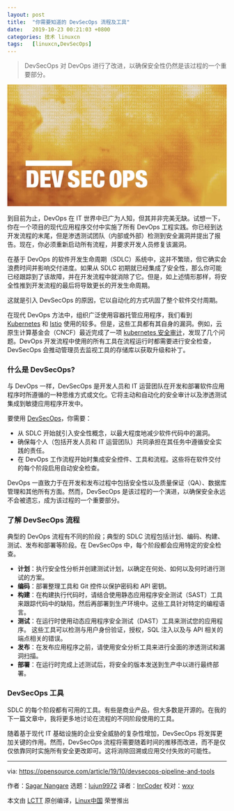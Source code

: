 ```yaml
---
layout: post
title:	"你需要知道的 DevSecOps 流程及工具"
date:	2019-10-23 00:21:03 +0800 
categories:	技术 linuxcn 
tags:	[linuxcn,DevSecOps]
---
```




> 
> DevSecOps 对 DevOps 进行了改进，以确保安全性仍然是该过程的一个重要部分。
> 
> 
> 


![](/Asserts/Images/album/201910/23/002010fvzh282e8ghhdzpk.jpg)


到目前为止，DevOps 在 IT 世界中已广为人知，但其并非完美无缺。试想一下，你在一个项目的现代应用程序交付中实施了所有 DevOps 工程实践。你已经到达开发流程的末尾，但是渗透测试团队（内部或外部）检测到安全漏洞并提出了报告。现在，你必须重新启动所有流程，并要求开发人员修复该漏洞。


在基于 DevOps 的软件开发生命周期（SDLC）系统中，这并不繁琐，但它确实会浪费时间并影响交付进度。如果从 SDLC 初期就已经集成了安全性，那么你可能已经跟踪到了该故障，并在开发流程中就消除了它。但是，如上述情形那样，将安全性推到开发流程的最后将导致更长的开发生命周期。


这就是引入 DevSecOps 的原因，它以自动化的方式巩固了整个软件交付周期。


在现代 DevOps 方法中，组织广泛使用容器托管应用程序，我们看到 [Kubernetes](https://opensource.com/resources/what-is-kubernetes) 和 [Istio](https://opensource.com/article/18/9/what-istio) 使用的较多。但是，这些工具都有其自身的漏洞。例如，云原生计算基金会（CNCF）最近完成了一项 [kubernetes 安全审计](https://www.cncf.io/blog/2019/08/06/open-sourcing-the-kubernetes-security-audit/)，发现了几个问题。DevOps 开发流程中使用的所有工具在流程运行时都需要进行安全检查，DevSecOps 会推动管理员去监视工具的存储库以获取升级和补丁。


### 什么是 DevSecOps?


与 DevOps 一样，DevSecOps 是开发人员和 IT 运营团队在开发和部署软件应用程序时所遵循的一种思维方式或文化。它将主动和自动化的安全审计以及渗透测试集成到敏捷应用程序开发中。


要使用 [DevSecOps](https://resources.whitesourcesoftware.com/blog-whitesource/devsecops)，你需要：


* 从 SDLC 开始就引入安全性概念，以最大程度地减少软件代码中的漏洞。
* 确保每个人（包括开发人员和 IT 运营团队）共同承担在其任务中遵循安全实践的责任。
* 在 DevOps 工作流程开始时集成安全控件、工具和流程。这些将在软件交付的每个阶段启用自动安全检查。


DevOps 一直致力于在开发和发布过程中包括安全性以及质量保证（QA）、数据库管理和其他所有方面。然而，DevSecOps 是该过程的一个演进，以确保安全永远不会被遗忘，成为该过程的一个重要部分。


### 了解 DevSecOps 流程


典型的 DevOps 流程有不同的阶段；典型的 SDLC 流程包括计划、编码、构建、测试、发布和部署等阶段。在 DevSecOps 中，每个阶段都会应用特定的安全检查。


* **计划**：执行安全性分析并创建测试计划，以确定在何处、如何以及何时进行测试的方案。
* **编码**：部署整理工具和 Git 控件以保护密码和 API 密钥。
* **构建**：在构建执行代码时，请结合使用静态应用程序安全测试（SAST）工具来跟踪代码中的缺陷，然后再部署到生产环境中。这些工具针对特定的编程语言。
* **测试**：在运行时使用动态应用程序安全测试（DAST）工具来测试您的应用程序。 这些工具可以检测与用户身份验证，授权，SQL 注入以及与 API 相关的端点相关的错误。
* **发布**：在发布应用程序之前，请使用安全分析工具来进行全面的渗透测试和漏洞扫描。
* **部署**：在运行时完成上述测试后，将安全的版本发送到生产中以进行最终部署。


### DevSecOps 工具


SDLC 的每个阶段都有可用的工具。有些是商业产品，但大多数是开源的。在我的下一篇文章中，我将更多地讨论在流程的不同阶段使用的工具。


随着基于现代 IT 基础设施的企业安全威胁的复杂性增加，DevSecOps 将发挥更加关键的作用。然而，DevSecOps 流程将需要随着时间的推移而改进，而不是仅仅依靠同时实施所有安全更改即可。这将消除回溯或应用交付失败的可能性。




---


via: <https://opensource.com/article/19/10/devsecops-pipeline-and-tools>


作者：[Sagar Nangare](https://opensource.com/users/sagarnangare) 选题：[lujun9972](https://github.com/lujun9972) 译者：[lnrCoder](https://github.com/lnrCoder) 校对：[wxy](https://github.com/wxy)


本文由 [LCTT](https://github.com/LCTT/TranslateProject) 原创编译，[Linux中国](https://linux.cn/) 荣誉推出

